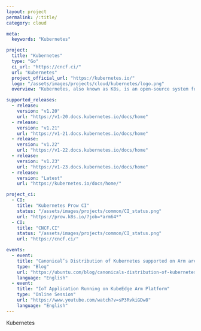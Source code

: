 ```yaml
---
layout: project
permalink: /:title/
category: cloud

meta:
  keywords: "Kubernetes"

project:
  title: "Kubernetes"
  type: "Go"
  ci_url: "https://cncf.ci/"
  url: "Kubernetes"
  project_official_url: "https://kubernetes.io/"
  logo: "/assets/images/projects/cloud/kubernetes/logo.png"
  overview: "Kubernetes, also known as K8s, is an open-source system for automating deployment, scaling, and management of containerized applications. It groups containers that make up an application into logical units for easy management and discovery. Kubernetes builds upon 15 years of experience of running production workloads at Google, combined with best-of-breed ideas and practices from the community."

supported_releases:
  - release:
    version: "v1.20"
    url: "https://v1-20.docs.kubernetes.io/docs/home"
  - release:
    version: "v1.21"
    url: "https://v1-21.docs.kubernetes.io/docs/home"
  - release:
    version: "v1.22"
    url: "https://v1-22.docs.kubernetes.io/docs/home"
  - release:
    version: "v1.23"
    url: "https://v1-23.docs.kubernetes.io/docs/home"
  - release:
    version: "Latest"
    url: "https://kubernetes.io/docs/home/"

project_ci:
  - CI:
    title: "Kubernetes Prow CI"
    status: "/assets/images/projects/common/CI_status.png"
    url: "https://prow.k8s.io/?job=*arm64*"
  - CI:
    title: "CNCF.CI"
    status: "/assets/images/projects/common/CI_status.png"
    url: "https://cncf.ci/"

events:
  - event:
    title: "Canonical’s Distribution of Kubernetes supported on Arm architecture"
    type: "Blog"
    url: "https://ubuntu.com/blog/canonicals-distribution-of-kubernetes-supported-on-arm-architecture"
    language: "English"
  - event:
    title: "IoT Application Running on KubeEdge Arm Platform"
    type: "Online Session"
    url: "https://www.youtube.com/watch?v=sP3RvkiGDw8"
    language: "English"
---
```


<p>Kubernetes</p>
